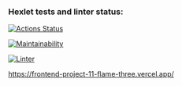 ### Hexlet tests and linter status:
[![Actions Status](https://github.com/petrovanna/frontend-project-11/actions/workflows/hexlet-check.yml/badge.svg)](https://github.com/petrovanna/frontend-project-11/actions)

[![Maintainability](https://api.codeclimate.com/v1/badges/8deabcae65845c463d27/maintainability)](https://codeclimate.com/github/petrovanna/frontend-project-11/maintainability)

[![Linter](https://github.com/petrovanna/frontend-project-11/workflows/Linter/badge.svg)](https://github.com/petrovanna/frontend-project-11/actions/workflows/lint.yml)

https://frontend-project-11-flame-three.vercel.app/